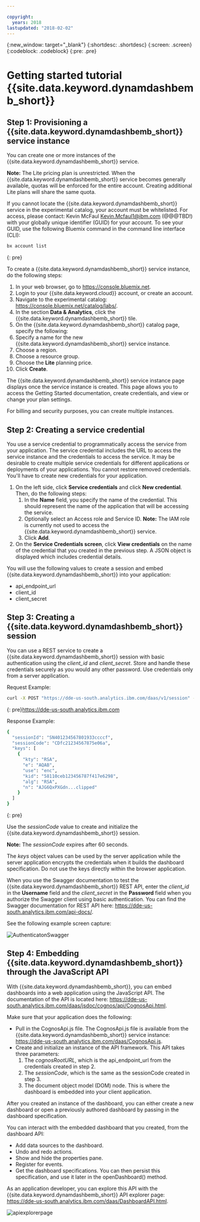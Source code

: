 ```yaml
---

copyright:
  years: 2018
lastupdated: "2018-02-02"
---
```


{:new_window: target="_blank"}
{:shortdesc: .shortdesc}
{:screen: .screen}
{:codeblock: .codeblock}
{:pre: .pre}

# Getting started tutorial {{site.data.keyword.dynamdashbemb_short}}

## Step 1: Provisioning a {{site.data.keyword.dynamdashbemb_short}} service instance

You can create one or more instances of the {{site.data.keyword.dynamdashbemb_short}} service.

**Note:**  The Lite pricing plan is unrestricted.  When the {{site.data.keyword.dynamdashbemb_short}} service becomes generally available, quotas will be enforced for the entire account. Creating additional Lite plans will share the same quota.

If you cannot locate the {{site.data.keyword.dynamdashbemb_short}} service in the experimental catalog, your account must be whitelisted. For access, please contact:  Kevin McFaul Kevin.Mcfaul1@ibm.com (@@@TBD!) with your globally unique identifier (GUID) for your account.  To see your GUID, use the following Bluemix command in the command line interface (CLI):  

```bash
bx account list
```    
{: pre}

To create a {{site.data.keyword.dynamdashbemb_short}} service instance, do the following steps:

1. In your web browser, go to https://console.bluemix.net.
1. Login to your {{site.data.keyword.cloud}} account, or create an account.
1. Navigate to the experimental catalog: https://console.bluemix.net/catalog/labs/.
1. In the section **Data & Analytics**, click the {{site.data.keyword.dynamdashbemb_short}} tile.
1. On the {{site.data.keyword.dynamdashbemb_short}} catalog page, specify the following:
  1. Specify a name for the new {{site.data.keyword.dynamdashbemb_short}} service instance.
  1. Choose a region.
  1. Choose a resource group.
  1. Choose the **Lite** planning price.
  1. Click **Create**.

The {{site.data.keyword.dynamdashbemb_short}} service instance page displays once the service instance is created. This page allows you to access the Getting Started documentation, create credentials, and view or change your plan settings.

For billing and security purposes, you can create multiple instances.

## Step 2: Creating a service credential

You use a service credential to programmatically access the service from your application. The service credential includes the URL to access the service instance and the credentials to access the service. It may be desirable to create multiple service credentials for different applications or deployments of your applications. You cannot restore removed credentials. You'll have to create new credentials for your application.

1. On the left side, click **Service credentials** and click **New credential**. Then, do the following steps:
	1. In the **Name** field, you specify the name of the credential. This should represent the name of the application that will be accessing the service.
	1. Optionally select an Access role and Service ID. 
    **Note:** The IAM role is currently not used to access the {{site.data.keyword.dynamdashbemb_short}} service.
	1. Click **Add**.
2. On the **Service Credentials screen**, click **View credentials** on the name of the credential that you created in the previous step. A JSON object is displayed which includes credential details.

You will use the following values to create a session and embed {{site.data.keyword.dynamdashbemb_short}} into your application:
  - api_endpoint_url
  - client_id
  - client_secret
    
## Step 3: Creating a {{site.data.keyword.dynamdashbemb_short}} session

You can use a REST service to create a {{site.data.keyword.dynamdashbemb_short}} session with basic authentication using the *client_id* and *client_secret*. Store and handle these credentials securely as you would any other password. Use credentials only from a server application.  

Request Example:
```bash
curl -X POST "https://dde-us-south.analytics.ibm.com/daas/v1/session" -H "accept: application/json" -H  "authorization: Basic <base64 client_id:client_secret>" -H  "Content-Type: application/json" -d "{  \"expiresIn\": 3600,  \"webDomain\": \"https://dde-us-south.analytics.ibm.com\"}"
```    
{: pre}https://dde-us-south.analytics.ibm.com

Response Example:
```bash
{
  "sessionId": "SN401234567801933ccccf",
  "sessionCode": "CDfc21234567875e06a",
  "keys": [
    {
      "kty": "RSA",
      "e": "AQAB",
      "use": "enc",
      "kid": "58110ceb123456787f417e6298",
      "alg": "RSA",
      "n": "AJG6QxPXGdn...clipped"
    }
  ]
}
```    
{: pre}

Use the *sessionCode* value to create and initialize the {{site.data.keyword.dynamdashbemb_short}} session.

**Note:** The *sessionCode* expires after 60 seconds.

The *keys* object values can be used by the server application while the server application encrypts the credentials when it builds the dashboard specification. Do not use the keys directly within the browser application. 

When you use the Swagger documentation to test the {{site.data.keyword.dynamdashbemb_short}} REST API, enter the *client_id*  in the **Username** field and the *client_secret* in the **Password** field when you authorize the Swagger client using basic authentication. You can find the Swagger documentation for REST API here: https://dde-us-south.analytics.ibm.com/api-docs/.

See the following example screen capture:

![AuthenticatonSwagger](swaggerauthentication.jpg "Screenshot of the REST API Swagger showing the Authenticaton")

## Step 4: Embedding {{site.data.keyword.dynamdashbemb_short}} through the JavaScript API

With {{site.data.keyword.dynamdashbemb_short}}, you can embed dashboards into a web application using the JavaScript API. The documentation of the API is located here: https://dde-us-south.analytics.ibm.com/daas/jsdoc/cognos/api/CognosApi.html.

Make sure that your application does the following:
- Pull in the CognosApi.js file. The CognosApi.js file is available from the {{site.data.keyword.dynamdashbemb_short}} service instance: https://dde-us-south.analytics.ibm.com/daas/CognosApi.js.
- Create and initialize an instance of the API framework. This API takes three parameters:
  1. The *cognosRootURL*, which is the api_endpoint_url from the credentials created in step 2.
  2. The *sessionCode*, which is the same as the sessionCode created in step 3.
  3. The document object model (DOM) node. This is where the dashboard is embedded into your client application.
    
After you created an instance of the dashboard, you can either create a new dashboard or open a previously authored dashboard by passing in the dashboard specification.

You can interact with the embedded dashboard that you created, from the dashboard API:
-	Add data sources to the dashboard.
-	Undo and redo actions.
-	Show and hide the properties pane.
-	Register for events.
-	Get the dashboard specifications. You can then persist this specification, and use it later in the openDashboard() method.

As an application developer, you can explore this API with the {{site.data.keyword.dynamdashbemb_short}} API explorer page:
https://dde-us-south.analytics.ibm.com/daas/DashboardAPI.html.

![apiexplorerpage](apiexplorerpage.jpg "Screenshot of the API explorer page")


